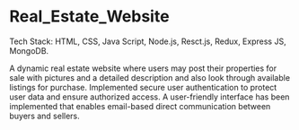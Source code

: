 # Real_Estate_Website

Tech Stack: HTML, CSS, Java Script, Node.js,  Resct.js, Redux, Express JS, MongoDB.

A dynamic real estate website where users may post their properties for sale with pictures and a detailed description and also look through available listings for purchase. 
Implemented secure user authentication to protect user data and ensure authorized access. A user-friendly interface has been implemented that enables email-based direct communication between buyers and sellers. 

